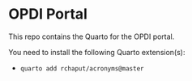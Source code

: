 
# OPDI Portal

<!-- badges: start -->
<!-- badges: end -->

This repo contains the Quarto for the OPDI portal.

You need to install the following Quarto extension(s):
* `quarto add rchaput/acronyms@master`

